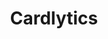---
blog: https://cardlytics.com/blog/marketing-without-third-party-cookies
facebook: https://facebook.com/Cardlytics
instagram: https://instagram.com/cardlytics
linkedin: http://linkedin.com/company/cardlytics
logohandle: cardlytics
sort: cardlytics
title: Cardlytics
twitter: https://x.com/cardlytics
website: https://www.cardlytics.com/
---